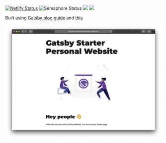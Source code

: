 [![Netlify Status](https://api.netlify.com/api/v1/badges/fba8ce20-d405-472d-bab5-f5cada57a7a1/deploy-status)](https://app.netlify.com/sites/laughing-kare-fabc1b/deploys) ![Semaphore Status](https://julianmacmang.semaphoreci.com/badges/gatsby-cms.svg?key=35538dc1-898c-4474-bc7e-89b7e67b8bd1) <a href="https://codeclimate.com/github/codeclimate/codeclimate/maintainability"><img src="https://api.codeclimate.com/v1/badges/a99a88d28ad37a79dbf6/maintainability" /></a> <a href="https://codeclimate.com/github/codeclimate/codeclimate/test_coverage"><img src="https://api.codeclimate.com/v1/badges/a99a88d28ad37a79dbf6/test_coverage" /></a>

Built using [Gatsby blog guide](https://github.com/thomaswang/gatsby-personal-starter-blog) and [this](https://www.gatsbyjs.org/tutorial/blog-netlify-cms-tutorial)

![preview](screenshot.png)
